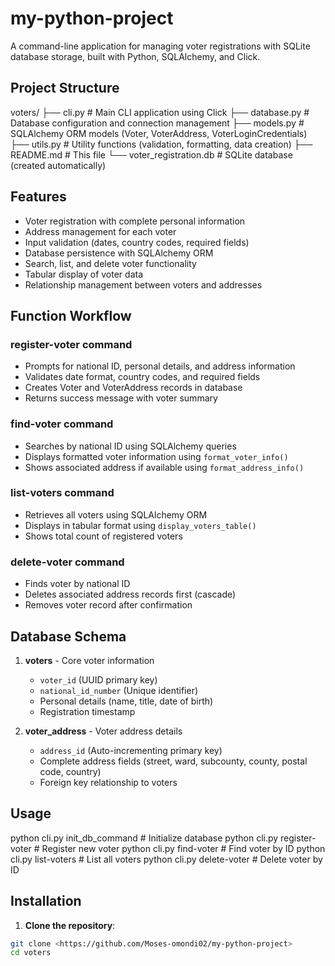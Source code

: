 # my-python-project
A command-line application for managing voter registrations with SQLite database storage, built with Python, SQLAlchemy, and Click.

## Project Structure

voters/
├── cli.py              # Main CLI application using Click
├── database.py         # Database configuration and connection management
├── models.py           # SQLAlchemy ORM models (Voter, VoterAddress, VoterLoginCredentials)
├── utils.py            # Utility functions (validation, formatting, data creation)
├── README.md           # This file
└── voter_registration.db # SQLite database (created automatically)

## Features

- Voter registration with complete personal information
- Address management for each voter
- Input validation (dates, country codes, required fields)
- Database persistence with SQLAlchemy ORM
- Search, list, and delete voter functionality
- Tabular display of voter data
- Relationship management between voters and addresses

## Function Workflow

### register-voter command
- Prompts for national ID, personal details, and address information
- Validates date format, country codes, and required fields
- Creates Voter and VoterAddress records in database
- Returns success message with voter summary

### find-voter command  
- Searches by national ID using SQLAlchemy queries
- Displays formatted voter information using `format_voter_info()`
- Shows associated address if available using `format_address_info()`

### list-voters command
- Retrieves all voters using SQLAlchemy ORM
- Displays in tabular format using `display_voters_table()`
- Shows total count of registered voters

### delete-voter command
- Finds voter by national ID
- Deletes associated address records first (cascade)
- Removes voter record after confirmation

## Database Schema

1. **voters** - Core voter information
   - `voter_id` (UUID primary key)
   - `national_id_number` (Unique identifier)
   - Personal details (name, title, date of birth)
   - Registration timestamp

2. **voter_address** - Voter address details
   - `address_id` (Auto-incrementing primary key)
   - Complete address fields (street, ward, subcounty, county, postal code, country)
   - Foreign key relationship to voters

## Usage 
python cli.py init_db_command    # Initialize database
python cli.py register-voter     # Register new voter
python cli.py find-voter         # Find voter by ID
python cli.py list-voters        # List all voters
python cli.py delete-voter       # Delete voter by ID

## Installation

1. **Clone the repository**:
```bash
git clone <https://github.com/Moses-omondi02/my-python-project>
cd voters



